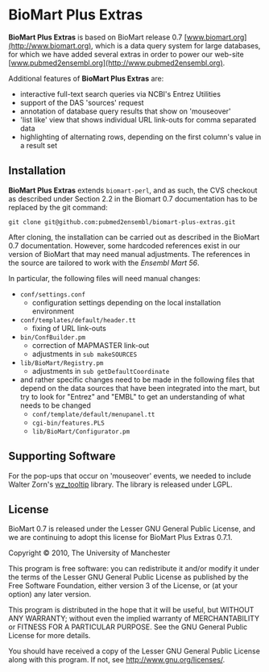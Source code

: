 BioMart Plus Extras
===================

**BioMart Plus Extras** is based on BioMart release 0.7  [www.biomart.org](http://www.biomart.org),
which is a data query system for large databases, for which we have
added several extras in order to power our web-site [www.pubmed2ensembl.org](http://www.pubmed2ensembl.org).

Additional features of **BioMart Plus Extras** are:

* interactive full-text search queries via NCBI's Entrez Utilities
* support of the DAS 'sources' request
* annotation of database query results that show on 'mouseover'
* 'list like' view that shows individual URL link-outs for comma separated data
* highlighting of alternating rows, depending on the first column's value in a result set

Installation
------------

**BioMart Plus Extras** extends `biomart-perl`, and as such, the CVS checkout
as described under Section 2.2 in the Biomart 0.7 documentation has to be replaced
by the git command:

    git clone git@github.com:pubmed2ensembl/biomart-plus-extras.git

After cloning, the installation can be carried out as described in the BioMart 0.7
documentation. However, some hardcoded references exist in our version of BioMart
that may need manual adjustments. The references in the source are tailored to
work with the _Ensembl Mart 56_.

In particular, the following files will need manual changes:

* `conf/settings.conf`
  * configuration settings depending on the local installation environment
* `conf/templates/default/header.tt`
  * fixing of URL link-outs
* `bin/ConfBuilder.pm`
  * correction of MAPMASTER link-out
  * adjustments in `sub makeSOURCES`
* `lib/BioMart/Registry.pm`
  * adjustments in `sub getDefaultCoordinate`
* and rather specific changes need to be made in the following files that
  depend on the data sources that have been integrated into the mart, but try
  to look for "Entrez" and "EMBL" to get an understanding of what needs
  to be changed
  * `conf/template/default/menupanel.tt`
  * `cgi-bin/features.PLS`
  * `lib/BioMart/Configurator.pm`

Supporting Software
-------------------

For the pop-ups that occur on 'mouseover' events, we needed to include Walter Zorn's
[wz_tooltip](http://swik.net/wz_tooltip) library. The library is released under LGPL.

License
-------

BioMart 0.7 is released under the Lesser GNU General Public License, and
we are continuing to adopt this license for BioMart Plus Extras 0.7.1.

Copyright &copy; 2010, The University of Manchester

This program is free software: you can redistribute it and/or modify
it under the terms of the Lesser GNU General Public License as published 
by the Free Software Foundation, either version 3 of the License, or
(at your option) any later version.

This program is distributed in the hope that it will be useful,
but WITHOUT ANY WARRANTY; without even the implied warranty of
MERCHANTABILITY or FITNESS FOR A PARTICULAR PURPOSE.  See the
GNU General Public License for more details.

You should have received a copy of the Lesser GNU General Public License
along with this program.  If not, see <http://www.gnu.org/licenses/>.